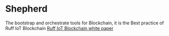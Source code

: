 Shepherd
=========
The bootstrap and orchestrate tools for Blockchain, it is the Best practice of Ruff IoT Blockchain [Ruff IoT Blockchain white paper](https://github.com/RuffNotes/RuffChain/blob/master/WhitePaper.md)
